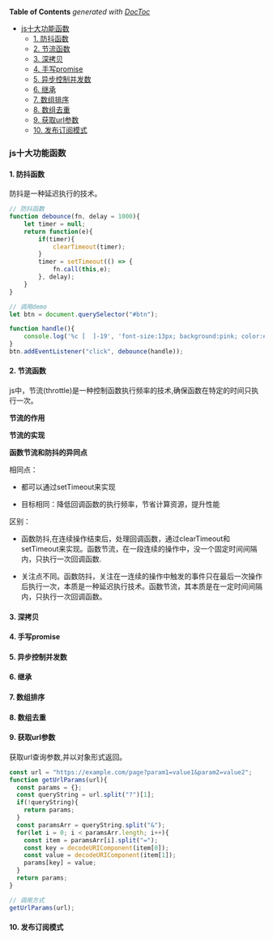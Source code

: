 <!-- START doctoc generated TOC please keep comment here to allow auto update -->
<!-- DON'T EDIT THIS SECTION, INSTEAD RE-RUN doctoc TO UPDATE -->
**Table of Contents**  *generated with [DocToc](https://github.com/thlorenz/doctoc)*

- [js十大功能函数](#js%E5%8D%81%E5%A4%A7%E5%8A%9F%E8%83%BD%E5%87%BD%E6%95%B0)
  - [1. 防抖函数](#1-%E9%98%B2%E6%8A%96%E5%87%BD%E6%95%B0)
  - [2. 节流函数](#2-%E8%8A%82%E6%B5%81%E5%87%BD%E6%95%B0)
  - [3. 深拷贝](#3-%E6%B7%B1%E6%8B%B7%E8%B4%9D)
  - [4. 手写promise](#4-%E6%89%8B%E5%86%99promise)
  - [5. 异步控制并发数](#5-%E5%BC%82%E6%AD%A5%E6%8E%A7%E5%88%B6%E5%B9%B6%E5%8F%91%E6%95%B0)
  - [6. 继承](#6-%E7%BB%A7%E6%89%BF)
  - [7. 数组排序](#7-%E6%95%B0%E7%BB%84%E6%8E%92%E5%BA%8F)
  - [8. 数组去重](#8-%E6%95%B0%E7%BB%84%E5%8E%BB%E9%87%8D)
  - [9. 获取url参数](#9-%E8%8E%B7%E5%8F%96url%E5%8F%82%E6%95%B0)
  - [10. 发布订阅模式](#10-%E5%8F%91%E5%B8%83%E8%AE%A2%E9%98%85%E6%A8%A1%E5%BC%8F)

<!-- END doctoc generated TOC please keep comment here to allow auto update -->

### js十大功能函数

#### 1. 防抖函数

防抖是一种延迟执行的技术。

```js
// 防抖函数
function debounce(fn, delay = 1000){
    let timer = null;
    return function(e){
        if(timer){
            clearTimeout(timer);
        }
        timer = setTimeout(() => {
            fn.call(this,e);
        }, delay);
    }
}

// 调用demo
let btn = document.querySelector("#btn");

function handle(){
    console.log('%c [  ]-19', 'font-size:13px; background:pink; color:#bf2c9f;', "防抖函数")
}
btn.addEventListener("click", debounce(handle));
```

#### 2. 节流函数

js中，节流(throttle)是一种控制函数执行频率的技术,确保函数在特定的时间只执行一次。

**节流的作用**



**节流的实现**

**函数节流和防抖的异同点**

相同点：

- 都可以通过setTimeout来实现

- 目标相同：降低回调函数的执行频率，节省计算资源，提升性能

区别：

- 函数防抖,在连续操作结束后，处理回调函数，通过clearTimeout和setTimeout来实现。函数节流，在一段连续的操作中，没一个固定时间间隔内，只执行一次回调函数.

- 关注点不同。函数防抖，关注在一连续的操作中触发的事件只在最后一次操作后执行一次，本质是一种延迟执行技术。函数节流，其本质是在一定时间间隔内，只执行一次回调函数。

#### 3. 深拷贝

#### 4. 手写promise

#### 5. 异步控制并发数

#### 6. 继承

#### 7. 数组排序

#### 8. 数组去重

#### 9. 获取url参数

获取url查询参数,并以对象形式返回。

```js
const url = "https://example.com/page?param1=value1&param2=value2";
function getUrlParams(url){
  const params = {};
  const queryString = url.split("?")[1];
  if(!queryString){
    return params;
  }
  const paramsArr = queryString.split("&");
  for(let i = 0; i < paramsArr.length; i++){
    const item = paramsArr[i].split("=");
    const key = decodeURIComponent(item[0]);
    const value = decodeURIComponent(item[1]);
    params[key] = value;
  }
  return params;
}

// 调用方式
getUrlParams(url);
```

#### 10. 发布订阅模式